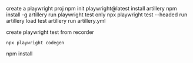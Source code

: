 create a playwright proj
	npm init playwright@latest
install artillery
	npm install -g artillery
run playwright test only
	npx playwright test --headed
run artillery load test
	artillery run artillery.yml

create playwright test from recorder

	npx playwright codegen

npm install
